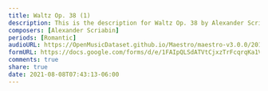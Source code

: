```yaml
---
title: Waltz Op. 38 (1)
description: This is the description for Waltz Op. 38 by Alexander Scriabin
composers: [Alexander Scriabin]
periods: [Romantic]
audioURL: https://OpenMusicDataset.github.io/Maestro/maestro-v3.0.0/2014/MIDI-UNPROCESSED_14-15_R1_2014_MID--AUDIO_15_R1_2014_wav--4.midi
formURL: https://docs.google.com/forms/d/e/1FAIpQLSdATVtCjxzTrFcqrqKa1VBq6uZ0o7okD1InTds2CWePka1BAQ/viewform
comments: true
share: true
date: 2021-08-08T07:43:13-06:00
---
```

